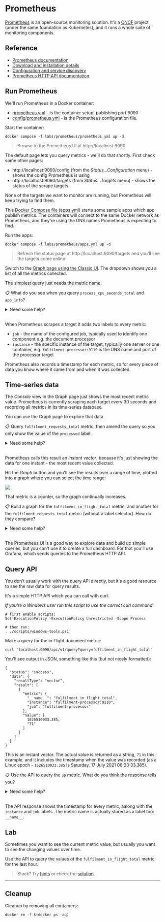 # Prometheus

[Prometheus](https://prometheus.io) is an open-source monitoring solution. It's a [CNCF](https://www.cncf.io) project (under the same foundation as Kubernetes), and it runs a whole suite of monitoring components.

## Reference

- [Prometheus documentation](https://prometheus.io/docs/introduction/overview/)
- [Download and installation details](https://prometheus.io/download/)
- [Configuration and service discovery](https://prometheus.io/docs/prometheus/latest/configuration/configuration/)
- [Prometheus HTTP API documentation](https://prometheus.io/docs/prometheus/latest/querying/api/)

## Run Prometheus

We'll run Prometheus in a Docker container:

- [prometheus.yml](./prometheus.yml) - is the container setup, publishing port 9090
- [config/prometheus.yml](./config/prometheus.yml) - is the Prometheus configuration file.

Start the container:

```
docker compose -f labs/prometheus/prometheus.yml up -d
```

> Browse to the Prometheus UI at http://localhost:9090

The default page lets you query metrics - we'll do that shortly. First check some other pages:

- http://localhost:9090/config (from the _Status...Configuration_ menu) - shows the config Prometheus is using
- http://localhost:9090/targets (from _Status...Targets_ menu) - shows the status of the scrape targets

None of the targets we want to monitor are running, but Prometheus will keep trying to find them.

This [Docker Compose file (apps.yml)](./apps.yml) starts some sample apps which app publish metrics. The containers will connect to the same Docker network as Prometheus, and they're using the DNS names Prometheus is expecting to find.

Run the apps:

```
docker compose -f labs/prometheus/apps.yml up -d
```

> Refresh the status page at http://localhost:9090/targets and you'll see the targets come online

Switch to the [Graph page using the Classic UI](http://localhost:9090/classic/graph). The dropdown shows you a list of all the metrics collected.

The simplest query just needs the metric name.

📋 What do you see when you query `process_cpu_seconds_total` and `app_info`?

<details>
  <summary>Need some help?</summary>

Enter `process_cpu_seconds_total` in the query expression and hit _Execute_. You'll see two metric values in the output:

![](../../img/prometheus-cpu_console.png)

That tells you how much CPU time the node exporter and the document processor have used.

Query `app_info` and you'll see output like this:

|Element|Value|
|-|-|
|`app_info{app_version="1.3.1",assembly_name="Fulfilment.Processor",dotnet_version="3.1.16",instance="fulfilment-processor:9110",job="fulfilment-processor"}`|`1`|
|`app_info{instance="fulfilment-api:80",java_version="11-jre",job="fulfilment-api",version="0.3.0"}`|`1`|

These are informational metrics, showing the application and runtime version numbers for the document processor and REST API.

</details><br/>

When Prometheus scrapes a target it adds two labels to every metric:

- `job` - the name of the configured job, typically used to identify one component e.g. the document processor
- `instance` - the specific instance of the target, typically one server or one container, e.g. `fulfilment-processor:9110` is the DNS name and port of the processor target

Prometheus also records a timestamp for each metric, so for every piece of data you know where it came from and when it was collected.

## Time-series data

The _Console_ view in the Graph page just shows the most recent metric value. Prometheus is currently scraping each target every 30 seconds and recording all metrics in its time-series database.

You can use the Graph page to explore that data.

📋 Query `fulfilment_requests_total` metric, then amend the query so you only show the value of the `processed` label.

<details>
  <summary>Need some help?</summary>

Execute a query for `fulfilment_requests_total` and you'll see output like this:

|Element|Value|
|-|-|
|`fulfilment_requests_total{instance="fulfilment-processor:9110",job="fulfilment-processor",status="failed"}`|`777`|
|`fulfilment_requests_total{instance="fulfilment-processor:9110",job="fulfilment-processor",status="processed"}`|`17701`|

Labels are key-value pairs shown in curly braces, and you can use the same syntax in the query to show metrics matching the label.

Querying `fulfilment_requests_total{status="processed"}` shows just the processed count.

</details><br/>

Prometheus calls this result an _instant vector_, because it's just showing the data for one instant - the most recent value collected.

Hit the _Graph_ button and you'll see the results over a range of time, plotted into a graph where you can select the time range:

![](../../img/prometheus-processed-graph.png)

That metric is a counter, so the graph continually increases. 

📋 Build a graph for the `fulfilment_in_flight_total` metric, and another for the `fulfilment_requests_total` metric (without a label selector). How do they compare?

<details>
  <summary>Need some help?</summary>

`fulfilment_in_flight_total` is a gauge metric, so the graph will show values going up and down:

![](../../img/prometheus-gauge-graph.png)

`fulfilment_requests_total` has multiple metrics for different `status` labels; Prometheus plots a line for each metric:

![](../../img/prometheus-labels-graph.png)
 
</details><br/>

The Prometheus UI is a good way to explore data and build up simple queries, but you can't use it to create a full dashboard. For that you'll use Grafana, which sends queries to the Prometheus HTTP API.

 ## Query API

You don't usually work with the query API directly, but it's a good resource to see the raw data for query results.

It's a simple HTTP API which you can call with curl.

_If you're a Windows user run this script to use the correct curl command:_

```
# first enable scripts:
Set-ExecutionPolicy -ExecutionPolicy Unrestricted -Scope Process

# then run:
. ./scripts/windows-tools.ps1
```

Make a query for the in-flight document metric:

```
curl 'localhost:9090/api/v1/query?query=fulfilment_in_flight_total'
```

You'll see output in JSON, something like this (but not nicely formatted):

```
{
  "status": "success",
  "data": {
    "resultType": "vector",
    "result": [
      {
        "metric": {
          "__name__": "fulfilment_in_flight_total",
          "instance": "fulfilment-processor:9110",
          "job": "fulfilment-processor"
        },
        "value": [
          1626510033.385,
          "71"
        ]
      }
    ]
  }
}
```

This is an instant vector. The actual value is returned as a string, `71` in this example, and it includes the timestamp when the value was recorded (as a Linux epoch - `1626510033.385` is Saturday, 17 July 2021 08:20:33.385).

📋 Use the API to query the `up` metric. What do you think the response tells you?

<details>
  <summary>Need some help?</summary>

The query can just use the metric name:

```
curl 'localhost:9090/api/v1/query?query=up'
```

You'll get a response like this, with multiple metrics in the result - one for each scrape target:

```
{
  "status": "success",
  "data": {
    "resultType": "vector",
    "result": [
      {
        "metric": {
          "__name__": "up",
          "instance": "fulfilment-api:80",
          "job": "fulfilment-api"
        },
        "value": [
          1626510366.389,
          "1"
        ]
      },
      {
        "metric": {
          "__name__": "up",
          "instance": "fulfilment-processor:9110",
          "job": "fulfilment-processor"
        },
        "value": [
          1626510366.389,
          "1"
        ]
      },
      {
        "metric": {
          "__name__": "up",
          "instance": "node-exporter:9100",
          "job": "node-exporter"
        },
        "value": [
          1626510366.389,
          "1"
        ]
      }
    ]
  }
}
```

The `up` metric is a gauge. Prometheus metrics can be any decimal value, but this metric only uses two - `1` to mean the target is up and is being scraped, and `0` to mean the target is down and can't be scraped.
 
</details><br/>

The API response shows the timestamp for every metric, aalong with the `instance` and `job` labels. The metric name is actually stored as a label too: `__name__`.

## Lab

Sometimes you want to see the current metric value, but usually you want to see the changing values over time.

Use the API to query the values of the `fulfilment_in_flight_total` metric for the last hour.

> Stuck? Try [hints](hints.md) or check the [solution](solution.md).

___
## Cleanup

Cleanup by removing all containers:

```
docker rm -f $(docker ps -aq)
```
